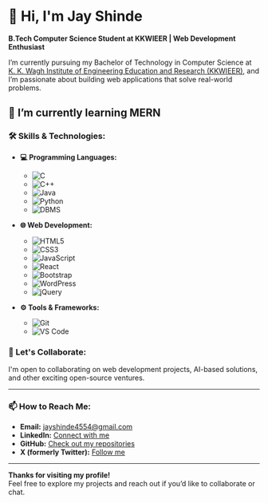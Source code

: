 # 👋 Hi, I'm Jay Shinde

**B.Tech Computer Science Student at KKWIEER | Web Development Enthusiast**

I’m currently pursuing my Bachelor of Technology in Computer Science at [K. K. Wagh Institute of Engineering Education and Research (KKWIEER)](https://www.kkwagh.edu.in/), and I’m passionate about building web applications that solve real-world problems.

🌱 I’m currently learning MERN
---
### 🛠 Skills & Technologies:
- **💻 Programming Languages:**
  - ![C](https://img.shields.io/badge/C-A8B9CC?style=flat&logo=c&logoColor=white)
  - ![C++](https://img.shields.io/badge/C%2B%2B-00599C?style=flat&logo=c%2B%2B&logoColor=white)
  - ![Java](https://img.shields.io/badge/Java-ED8B00?style=flat&logo=java&logoColor=white)
  - ![Python](https://img.shields.io/badge/Python-3776AB?style=flat&logo=python&logoColor=white)
  - ![DBMS](https://img.shields.io/badge/DBMS-003B57?style=flat&logo=mysql&logoColor=white)
  
- **🌐 Web Development:**
  - ![HTML5](https://img.shields.io/badge/HTML5-E34F26?style=flat&logo=html5&logoColor=white)
  - ![CSS3](https://img.shields.io/badge/CSS3-1572B6?style=flat&logo=css3&logoColor=white)
  - ![JavaScript](https://img.shields.io/badge/JavaScript-F7DF1E?style=flat&logo=javascript&logoColor=black)
  - ![React](https://img.shields.io/badge/React-61DAFB?style=flat&logo=react&logoColor=black)
  - ![Bootstrap](https://img.shields.io/badge/Bootstrap-7952B3?style=flat&logo=bootstrap&logoColor=white)
  - ![WordPress](https://img.shields.io/badge/WordPress-21759B?style=flat&logo=wordpress&logoColor=white)
  - ![jQuery](https://img.shields.io/badge/jQuery-0769AD?style=flat&logo=jquery&logoColor=white)

- **⚙️ Tools & Frameworks:**
  - ![Git](https://img.shields.io/badge/Git-F05032?style=flat&logo=git&logoColor=white)
  - ![VS Code](https://img.shields.io/badge/VS%20Code-007ACC?style=flat&logo=visualstudiocode&logoColor=white)

### 🤝 Let's Collaborate:
I'm open to collaborating on web development projects, AI-based solutions, and other exciting open-source ventures.

---

### 📫 How to Reach Me:
- **Email:** jayshinde4554@gmail.com
- **LinkedIn:** [Connect with me](https://www.linkedin.com/in/jayshinde)
- **GitHub:** [Check out my repositories](https://github.com/jayshinde4554)
- **X (formerly Twitter):** [Follow me](https://x.com/JayShin18755555)

---

**Thanks for visiting my profile!**  
Feel free to explore my projects and reach out if you’d like to collaborate or chat.
